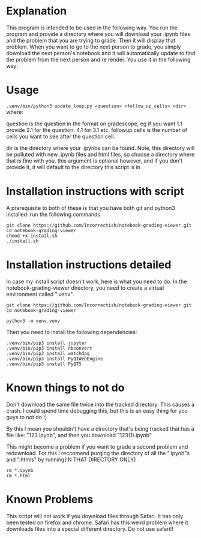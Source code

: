 # Explanation

This program is intended to be used in the following way. You run the program
and provide a directory where you will download your .ipynb files and the
problem that you are trying to grade. Then it will display that problem. When
you want to go to the next person to grade, you simply download the next
person's notebook and it will automatically update to find the problem from the
next person and re render. 
You use it in the following way: 


# Usage

```.venv/bin/python3 update_loop.py <question> <follow_up_cells> <dir>```
where:

question is the question in the format on gradescope, eg if you want
1.1 provide 2.1 for the question. 4.1 for 3.1 etc. 
followup cells is the number of cells you want to see after the question
cell. 

dir is the directory where your .ipynbs can be found. Note, this
directory will be polluted with new .ipynb files and html files, so
choose a directory where that is fine with you. this argument is
optional however, and if you don't provide it, it will default to
the directory this script is in

# Installation instructions with script
A prerequisite to both of these is that you have both git and python3 installed.
run the following commands

```
git clone https://github.com/Incorrectish/notebook-grading-viewer.git
cd notebook-grading-viewer
chmod +x install.sh
./install.sh
```

# Installation instructions detailed
In case my install script doesn't work, here is what you need to do. In the
notebook-grading-viewer directory, you need to create a virtual environment called ".venv". 

```
git clone https://github.com/Incorrectish/notebook-grading-viewer.git
cd notebook-grading-viewer
```

```python3 -m venv.venv```

Then you need to install the following dependencies:

```
.venv/bin/pip3 install jupyter 
.venv/bin/pip3 install nbconvert
.venv/bin/pip3 install watchdog 
.venv/bin/pip3 install PyQTWebEngine
.venv/bin/pip3 install PyQT5
```

# Known things to not do 
Don't download the same file twice into the tracked directory. This causes a
crash. I could spend time debugging this, but this is an easy thing for you guys
to not do :)

By this I mean you shouldn't have a directory that's being tracked that has a
file like: "123.ipynb", and then you download "123(1).ipynb"

This might become a problem if you want to grade a second problem and redownload. For this I reccomend purging the directory of all the ".ipynb"s and ".htmls" by running(IN THAT DIRECTORY ONLY)
```
rm *.ipynb
rm *.html
```

# Known Problems
This script will not work if you download files through Safari. It has only been
tested on firefox and chrome. Safari has this weird problem where it downloads
files into a special different directory. Do not use safari!! 
